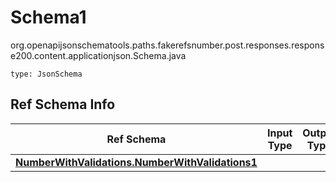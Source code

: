 # Schema1
org.openapijsonschematools.paths.fakerefsnumber.post.responses.response200.content.applicationjson.Schema.java
```
type: JsonSchema
```

## Ref Schema Info
Ref Schema | Input Type | Output Type
---------- | ---------- | -----------
[**NumberWithValidations.NumberWithValidations1**](../../../../../../../../components/schemas/NumberWithValidations.md) |  | 
